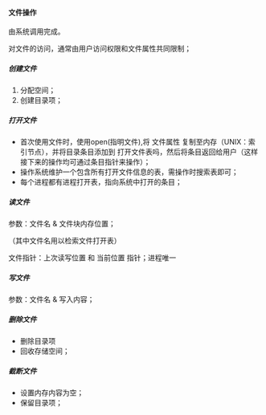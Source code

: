 #### 文件操作

由系统调用完成。

对文件的访问，通常由用户访问权限和文件属性共同限制；

##### 创建文件

1. 分配空间；
2. 创建目录项；



##### 打开文件

- 首次使用文件时，使用open(指明文件),将 文件属性 复制至内存（UNIX：索引节点），并将目录条目添加到 打开文件表吗，然后将条目返回给用户（这样接下来的操作均可通过条目指针来操作）；
- 操作系统维护一个包含所有打开文件信息的表，需操作时搜索表即可；
- 每个进程都有进程打开表，指向系统中打开的条目；



##### 读文件

参数：文件名 & 文件块内存位置；

（其中文件名用以检索文件打开表）

文件指针：上次读写位置 和 当前位置 指针；进程唯一 



##### 写文件

参数：文件名  & 写入内容；



##### 删除文件

- 删除目录项
- 回收存储空间；

##### 截断文件

- 设置内存内容为空；
- 保留目录项；

